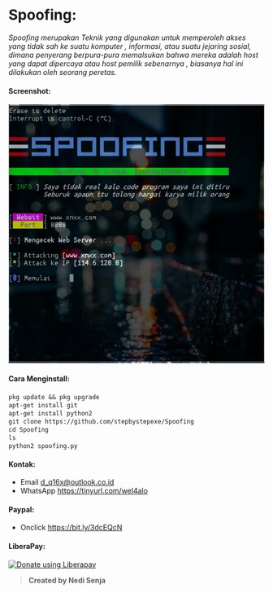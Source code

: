 # Spoofing:
*Spoofing merupakan Teknik yang digunakan untuk memperoleh akses yang tidak sah ke suatu komputer , informasi, atau suatu jejaring sosial, dimana penyerang berpura-pura memalsukan bahwa mereka adalah host yang dapat dipercaya atau host pemilik sebenarnya , biasanya hal ini dilakukan oleh seorang peretas.*
#### Screenshot:
![](./Skrinsut.png)
#### Cara Menginstall:
```
pkg update && pkg upgrade
apt-get install git
apt-get install python2
git clone https://github.com/stepbystepexe/Spoofing
cd Spoofing
ls
python2 spoofing.py
```
#### Kontak:
+ Email  d_q16x@outlook.co.id
+ WhatsApp https://tinyurl.com/wel4alo
#### Paypal:
+ Onclick https://bit.ly/3dcEQcN
#### LiberaPay:
<noscript><a href="https://liberapay.com/stepbystepexe/donate"><img alt="Donate using Liberapay" src="https://liberapay.com/assets/widgets/donate.svg"></a></noscript>
>**Created by Nedi Senja**
